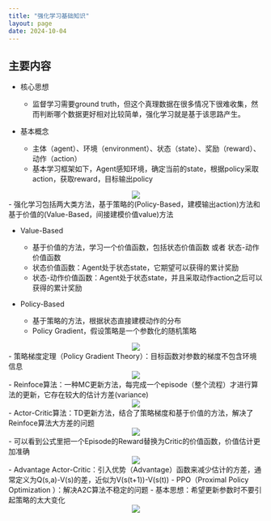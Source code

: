 ```yaml
---
title: "强化学习基础知识"
layout: page
date: 2024-10-04
---
```


## 主要内容

- 核心思想
    - 监督学习需要ground truth，但这个真理数据在很多情况下很难收集，然而判断哪个数据更好相对比较简单，强化学习就是基于该思路产生。

- 基本概念
    - 主体（agent）、环境（environment）、状态（state）、奖励（reward）、动作（action）
    - 基本学习框架如下，Agent感知环境，确定当前的state，根据policy采取action，获取reward，目标输出policy
<div style="text-align: center"><img src="/wiki/attach/images/RL-01.png" style="max-width:600px"></div>
    - 强化学习包括两大类方法，基于策略的(Policy-Based，建模输出action)方法和基于价值的(Value-Based，间接建模价值value)方法

- Value-Based
  - 基于价值的方法，学习一个价值函数，包括状态价值函数 或者 状态-动作价值函数
  - 状态价值函数：Agent处于状态state，它期望可以获得的累计奖励
  - 状态-动作价值函数：Agent处于状态state，并且采取动作action之后可以获得的累计奖励

- Policy-Based
    - 基于策略的方法，根据状态直接建模动作的分布
    - Policy Gradient，假设策略是一个参数化的随机策略
<div style="text-align: center"><img src="/wiki/attach/images/RL-02.png" style="max-width:600px"></div>
    - 策略梯度定理（Policy Gradient Theory）：目标函数对参数的梯度不包含环境信息
<div style="text-align: center"><img src="/wiki/attach/images/RL-03.png" style="max-width:400px"></div>
    - Reinfoce算法：一种MC更新方法，每完成一个episode（整个流程）才进行算法的更新，它存在较大的估计方差(variance)
<div style="text-align: center"><img src="/wiki/attach/images/RL-04.png" style="max-width:600px"></div>
    - Actor-Critic算法：TD更新方法，结合了策略梯度和基于价值的方法，解决了Reinfoce算法大方差的问题
<div style="text-align: center"><img src="/wiki/attach/images/RL-05.png" style="max-width:600px"></div>
        - 可以看到公式里把一个Episode的Reward替换为Critic的价值函数，价值估计更加准确
<div style="text-align: center"><img src="/wiki/attach/images/RL-06.png" style="max-width:600px"></div>
    - Advantage Actor-Critic：引入优势（Advantage）函数来减少估计的方差，通常定义为Q(s,a)-V(s)的差，近似为V(s(t+1))-V(s(t))
    - PPO（Proximal Policy Optimization ）：解决A2C算法不稳定的问题
        - 基本思想：希望更新参数时不要引起策略的太大变化
<div style="text-align: center"><img src="/wiki/attach/images/RL-07.png" style="max-width:600px"></div>


   

